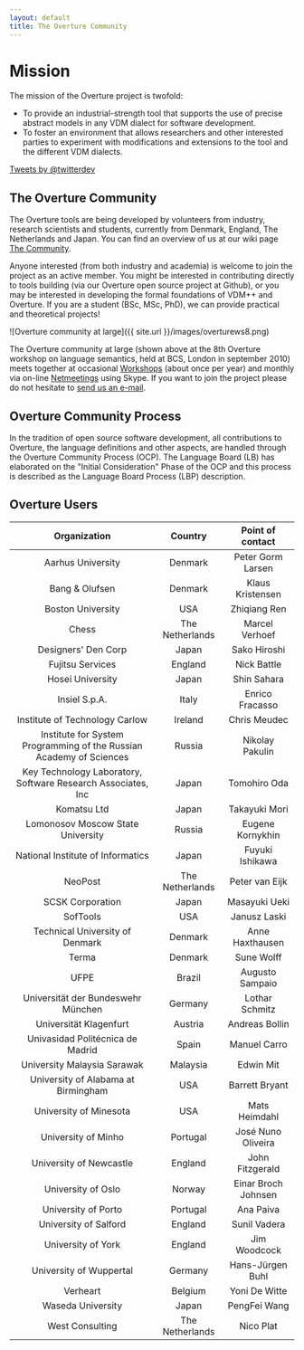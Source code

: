 ```yaml
---
layout: default
title: The Overture Community
---
```


# Mission

The mission of the Overture project is twofold:

- To provide an industrial-strength tool that supports the use of
  precise abstract models in any VDM dialect for software development.
- To foster an environment that allows researchers and other
  interested parties to experiment with modifications and extensions
  to the tool and the different VDM dialects.

<a class="twitter-timeline"
  href="https://twitter.com/twitterdev"
  data-widget-id="YOUR-WIDGET-ID-HERE">
Tweets by @twitterdev
</a>
<script>window.twttr=(function(d,s,id){var js,fjs=d.getElementsByTagName(s)[0],t=window.twttr||{};if(d.getElementById(id))return;js=d.createElement(s);js.id=id;js.src="https://platform.twitter.com/widgets.js";fjs.parentNode.insertBefore(js,fjs);t._e=[];t.ready=function(f){t._e.push(f);};return t;}(document,"script","twitter-wjs"));</script>

## The Overture Community

The Overture tools are being developed by volunteers from industry,
research scientists and students, currently from Denmark, England, The
Netherlands and Japan.  You can find an overview of us at our wiki
page
[The Community](http://wiki.overturetool.org/index.php?title=The_Community).

Anyone interested (from both industry and academia) is welcome to join
the project as an active member.  You might be interested in
contributing directly to tools building (via our Overture open source
project at Github), or you may be interested in developing the formal
foundations of VDM++ and Overture.  If you are a student (BSc, MSc,
PhD), we can provide practical and theoretical projects!

![Overture community at large]({{ site.url }}/images/overturews8.png)

The Overture community at large (shown above at the 8th Overture
workshop on language semantics, held at BCS, London in september 2010)
meets together at occasional
[Workshops](http://wiki.overturetool.org/index.php/Workshops) (about
once per year) and monthly via on-line
[Netmeetings](http://wiki.overturetool.org/index.php/NetMeetings)
using Skype.  If you want to join the project please do not hesitate
to [send us an e-mail](mailto:info@overturetool.org).

## Overture Community Process

In the tradition of open source software development, all
contributions to Overture, the language definitions and other aspects,
are handled through the Overture Community Process (OCP).  The
Language Board (LB) has elaborated on the "Initial Consideration"
Phase of the OCP and this process is described as the Language Board
Process (LBP) description.


## Overture Users

| Organization | Country | Point of contact |
|:------------:|:-------:|:----------------:|
| Aarhus University | Denmark | Peter Gorm Larsen |
| Bang & Olufsen | Denmark | Klaus Kristensen |
| Boston University | USA | Zhiqiang Ren |
| Chess | The Netherlands | Marcel Verhoef |
| Designers' Den Corp | Japan | Sako Hiroshi |
| Fujitsu Services | England | Nick Battle |
| Hosei University | Japan | Shin Sahara |
| Insiel S.p.A. | Italy | Enrico Fracasso |
| Institute of Technology Carlow | Ireland | Chris Meudec |
| Institute for System Programming of the Russian Academy of Sciences | Russia | Nikolay Pakulin |
| Key Technology Laboratory, Software Research Associates, Inc | Japan | Tomohiro Oda |
| Komatsu Ltd | Japan | Takayuki Mori |
| Lomonosov Moscow State University | Russia | Eugene Kornykhin |
| National Institute of Informatics | Japan | Fuyuki Ishikawa |
| NeoPost | The Netherlands | Peter van Eijk |
| SCSK Corporation | Japan | Masayuki Ueki |
| SofTools | USA | Janusz Laski |
| Technical University of Denmark | Denmark | Anne Haxthausen |
| Terma | Denmark | Sune Wolff |
| UFPE | Brazil | Augusto Sampaio |
| Universität der Bundeswehr München | Germany | Lothar Schmitz |
| Universität Klagenfurt | Austria | Andreas Bollin |
| Univasidad Politécnica de Madrid | Spain | Manuel Carro |
| University Malaysia Sarawak | Malaysia | Edwin Mit |
| University of Alabama at Birmingham | USA | Barrett Bryant |
| University of Minesota | USA | Mats Heimdahl |
| University of Minho | Portugal | José Nuno Oliveira |
| University of Newcastle | England | John Fitzgerald |
| University of Oslo | Norway | Einar Broch Johnsen |
| University of Porto | Portugal | Ana Paiva |
| University of Salford | England | Sunil Vadera |
| University of York | England | Jim Woodcock |
| University of Wuppertal | Germany | Hans-Jürgen Buhl |
| Verheart | Belgium | Yoni De Witte |
| Waseda University | Japan | PengFei Wang |
| West Consulting | The Netherlands | Nico Plat |
